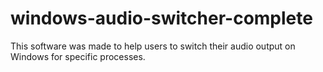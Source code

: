 # windows-audio-switcher-complete
This software was made to help users to switch their audio output on Windows for specific processes. 

